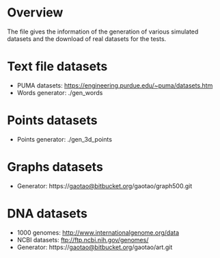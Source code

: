 # Overview
The file gives the information of the generation of various simulated
datasets and the download of real datasets for the tests.

# Text file datasets
* PUMA datasets: https://engineering.purdue.edu/~puma/datasets.htm
* Words generator: ./gen_words

# Points datasets
* Points generator: ./gen_3d_points

# Graphs datasets
* Generator: https://gaotao@bitbucket.org/gaotao/graph500.git

# DNA datasets
* 1000 genomes: http://www.internationalgenome.org/data
* NCBI datasets: ftp://ftp.ncbi.nih.gov/genomes/
* Generator: https://gaotao@bitbucket.org/gaotao/art.git



